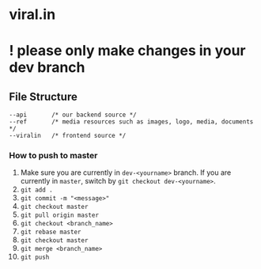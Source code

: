# viral.in

# ! please only make changes in your dev branch

## File Structure
```
--api		/* our backend source */
--ref		/* media resources such as images, logo, media, documents */
--viralin	/* frontend source */
```

### How to push to master
1. Make sure you are currently in ```dev-<yourname>``` branch. If you are currently in ```master```, switch by ```git checkout dev-<yourname>```.
2. ```git add .```
3. ```git commit -m "<message>"```
4. ```git checkout master```
5. ```git pull origin master```
6. ```git checkout <branch_name>```
7. ```git rebase master```
8. ```git checkout master```
9. ```git merge <branch_name>```
10. ```git push```
